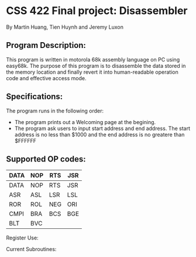 # CSS 422 Final project: Disassembler
By Martin Huang, Tien Huynh and Jeremy Luxon

## Program Description: 
 This program is written in motorola 68k assembly language on PC using easy68k. 
 The purpose of this program is to disassemble the data stored in the memory location and finally revert it into 
 human-readable operation code and effective access mode.
 
## Specifications: 

  The program runs in the following order:
  * The program prints out a Welcoming page at the begining.
  * The program ask users to input start address and end address. The start address is no less than $1000 and the end address is no greatere than $FFFFFF
  
## Supported OP codes:
DATA  | NOP | RTS | JSR
------ | --- | ------------- | -------------
DATA  | NOP | RTS | JSR
ASR | ASL  | LSR | LSL |
ROR |  ROL | NEG  | ORI
CMPI | BRA | BCS | BGE 
BLT  | BVC | 


Register Use:
  
  
Current Subroutines:
  

  
  
